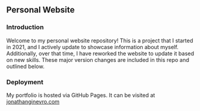 ## Personal Website

### Introduction

Welcome to my personal website repository! This is a project that I started in 2021, and I actively update to showcase information about myself. Additionally, over that time, I have reworked the website to update it based on new skills. These major version changes are included in this repo and outlined below.

### Deployment

My portfolio is hosted via GitHub Pages. It can be visited at [jonathanginevro.com](https://jonathanginevro.com)
